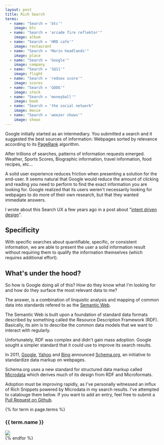 ```yaml
---
layout: post
title: Rich Search
terms:
  - name: "Search = 'btc'"
    image: btc
  - name: "Search = 'arcade fire reflektor'"
    image: album
  - name: "Search = 'HRD cafe'"
    image: restaurant
  - name: "Search = 'Marin headlands'"
    image: place
  - name: "Search = 'Google'"
    image: company
  - name: "Search = 'SQ11'"
    image: flight
  - name: "Search = 'redsox score'"
    image: scores
  - name: "Search = 'GOOG'"
    image: stock
  - name: "Search = 'moneyball'"
    image: book
  - name: "Search = 'the social network"
    image: movie
  - name: "Search = 'weezer shows'"
    image: shows
---
```


Google initially started as an intermediary. You submitted a search and
it suggested the best sources of information: Webpages sorted by relevance
according to its [PageRank](http://en.wikipedia.org/wiki/PageRank) algorithm.

After trillions of searches, patterns of information requests emerged.
Weather, Sports Scores, Biographic information, travel information,
food recipes, etc...

A solid user experience reduces friction when
presenting a solution for the end-user. It seems natural that
Google would reduce the amount of clicking and reading you need to
perform to find the exact information you are looking for. Google
realized that its users weren't necessarily looking for webpages to do more of
their own research, but that they wanted immediate answers.

I wrote about this Search UX a few years ago in a post about "[intent driven
design](http://www.hitting406.com/2012/06/08/intent-driven-design.html)".

## Specificity

With specific searches about quantifiable, specific, or consistent
information, we are able to present the user a solid information result
without requiring them to qualify the information themselves (which
requires additional effort).

## What's under the hood?

So how is Google doing all of this? How do they know what I'm looking
for and how do they surface the most relevant data to me?

The answer, is a combination of linquistic analysis and mapping of
common data into standards refered to as the [Semantic
Web](http://en.wikipedia.org/wiki/Semantic_Web).

The Semantic Web is built upon a foundation of standard data formats
described by something called the Resource Description Framework (RDF).
Basically, its aim is to describe the common data models that we want to
interact with regularly.

Unfortunately, RDF was complex and didn't gain mass adoption. Google
sought a simpler standard that it could use to improve its search
results.

In 2011,
[Google](http://googlewebmastercentral.blogspot.com/2011/06/introducing-schemaorg-search-engines.html),
[Yahoo](http://www.ysearchblog.com/2011/06/02/introducing-schema-org-a-collaboration-on-structured-data/)
and
[Bing](http://blogs.bing.com/search/2011/06/02/introducing-schema-org-bing-google-and-yahoo-unite-to-build-the-web-of-objects/)
announced [Schema.org](http://www.schema.org), an initiative to standardize data markup on webpages.

Schema.org uses a new standard for structured data markup called
[Microdata](http://en.wikipedia.org/wiki/Microdata_(HTML)) which derives
much of its design from RDF and Microformats.

Adoption must be improving rapidly, as I've personally witnessed an
influx of Rich Snippets powered by Microdata in my search results. I've
attempted to catalouge them below. If you want to add an entry, feel
free to submit a [Pull Request on
Github](https://github.com/ajhit406/hitting406.com).


<div class="rsr-img-list">
{% for term in page.terms %}
  <h3>{{ term.name }}</h3>
  <img src="/images/search/{{ term.image }}.png"><br />
{% endfor %}
</div>
